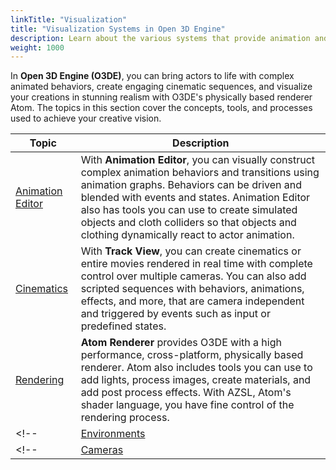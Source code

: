 ```yaml
---
linkTitle: "Visualization"
title: "Visualization Systems in Open 3D Engine"
description: Learn about the various systems that provide animation and rendering in Open 3D Engine (O3DE).
weight: 1000
---
```


In **Open 3D Engine (O3DE)**, you can bring actors to life with complex animated behaviors, create engaging cinematic sequences, and visualize your creations in stunning realism with O3DE's physically based renderer Atom. The topics in this section cover the concepts, tools, and processes used to achieve your creative vision.

| Topic | Description |
| - | - |
| [Animation Editor](./animation) | With **Animation Editor**, you can visually construct complex animation behaviors and transitions using animation graphs. Behaviors can be driven and blended with events and states. Animation Editor also has tools you can use to create simulated objects and cloth colliders so that objects and clothing dynamically react to actor animation. |
| [Cinematics](./cinematics) | With **Track View**, you can create cinematics or entire movies rendered in real time with complete control over multiple cameras. You can also add scripted sequences with behaviors, animations, effects, and more, that are camera independent and triggered by events such as input or predefined states. |
| [Rendering](./rendering) | **Atom Renderer** provides O3DE with a high performance, cross-platform, physically based renderer. Atom also includes tools you can use to add lights, process images, create materials, and add post process effects. With AZSL, Atom's shader language, you have fine control of the rendering process. |
<!-- | [Environments](./environments) | O3DE provides tools you can use to create dense, vibrant environments including tools for procedurally populating landscapes with dynamic vegetation that responds to actors and other dynamic entities. | -->
<!-- | [Cameras](./cameras) | Cameras define the view to be rendered. You can use multiple cameras, switch between cameras, animate cameras through script and keyframes, and create complex camera and lighting rigs that respond to runtime events and simulations. | -->
